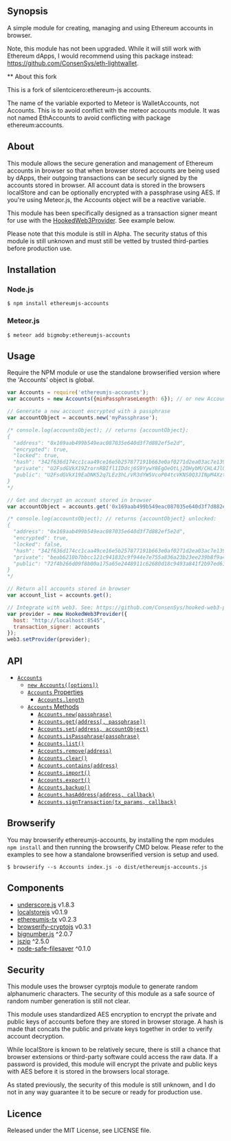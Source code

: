 ## Synopsis

A simple module for creating, managing and using Ethereum accounts in browser.

Note, this module has not been upgraded. While it will still work with Ethereum dApps, I would recommend using this package instead: https://github.com/ConsenSys/eth-lightwallet.

** About this fork

This is a fork of silentcicero:ethereum-js accounts.

The name of the variable exported to Meteor is WalletAccounts, not Accounts. This is to avoid conflict with the meteor accounts module. It was not named EthAccounts to avoid conflicting with package ethereum:accounts.

## About

This module allows the secure generation and management of Ethereum accounts in browser so that when browser stored accounts are being used by dApps, their outgoing transactions can be securly signed by the accounts stored in browser. All account data is stored in the browsers localStore and can be optionally encrypted with a passphrase using AES. If you're using Meteor.js, the Accounts object will be a reactive variable. 

This module has been specifically designed as a transaction signer meant for use with the [HookedWeb3Provider](https://github.com/ConsenSys/hooked-web3-provider). See example below.

Please note that this module is still in Alpha. The security status of this module is still unknown and must still be vetted by trusted third-parties before production use.

## Installation

### Node.js

```
$ npm install ethereumjs-accounts
```
  
### Meteor.js

```
$ meteor add bigmoby:ethereumjs-accounts
```

## Usage

Require the NPM module or use the standalone browserified version where the 'Accounts' object is global.

```javascript
var Accounts = require('ethereumjs-accounts');
var accounts = new Accounts({minPassphraseLength: 6}); // or new Accounts(..) if using dist.

// Generate a new account encrypted with a passphrase
var accountObject = accounts.new('myPassphrase');

/* console.log(accountsObject); // returns {accountObject}:
{
  "address": "0x169aab499b549eac087035e640d3f7d882ef5e2d",
  "encrypted": true,
  "locked": true,
  "hash": "342f636d174cc1caa49ce16e5b257877191b663e0af0271d2ea03ac7e139317d",
  "private": "U2FsdGVkX19ZrornRBIfl1IDdcj6S9YywY8EgOeOtLj2DHybM/CHL4Jl0jcwjT+36kDnjj+qEfUBu6J1mGQF/fNcD/TsAUgGUTEUEOsP1CKDvNHfLmWLIfxqnYHhHsG5",
  "public": "U2FsdGVkX19EaDNK52q7LEz3hL/VR3dYW5VcoP04tcVKNS0Q3JINpM4XzttRJCBtq4g22hNDrOR8RWyHuh3nPo0pRSe9r5AUfEiCLaMBAhI16kf2KqCA8ah4brkya9ZLECdIl0HDTMYfDASBnyNXd87qodt46U0vdRT3PppK+9hsyqP8yqm9kFcWqMHktqubBE937LIU0W22Rfw6cJRwIw=="
}
*/

// Get and decrypt an account stored in browser
var accountObject = accounts.get('0x169aab499b549eac087035e640d3f7d882ef5e2d', 'myPassphrase');

/* console.log(accountsObject); // returns {accountObject} unlocked:
{
  "address": "0x169aab499b549eac087035e640d3f7d882ef5e2d",
  "encrypted": true,
  "locked": false,
  "hash": "342f636d174cc1caa49ce16e5b257877191b663e0af0271d2ea03ac7e139317d",
  "private": "beab6210b7bbcc121c941832c9f944e7e755a836a23b23ee239b8f9a495c95f3",
  "public": "72f4b266d09f8b00a175a65e2448911c62680d18c9493a841f2b97ed61c187dad658a77ae9fdc61012a7064fdce0d2952cd0bdd04e00bc812e71efd8e0bc7e1e"
}
*/

// Return all accounts stored in browser
var account_list = accounts.get();

// Integrate with web3. See: https://github.com/ConsenSys/hooked-web3-provider
var provider = new HookedWeb3Provider({
  host: "http://localhost:8545",
  transaction_signer: accounts
});
web3.setProvider(provider);

```

## API

- [`Accounts`](#accounts)
    - [`new Accounts([options])`](#new-accounts)
    - [`Accounts` Properties](#accounts-properties)
        - [`Accounts.length`](#property-length) 
    - [`Accounts` Methods](#accounts-methods)
        - [`Accounts.new(passphrase)`](#method-new) 
        - [`Accounts.get(address[, passphrase])`](#method-get) 
        - [`Accounts.set(address, accountObject)`](#method-set) 
        - [`Accounts.isPassphrase(passphrase)`](#method-isPassphrase) 
        - [`Accounts.list()`](#method-list) 
        - [`Accounts.remove(address)`](#method-remove) 
        - [`Accounts.clear()`](#method-clear) 
        - [`Accounts.contains(address)`](#method-clear) 
        - [`Accounts.import()`](#method-import) 
        - [`Accounts.export()`](#method-export) 
        - [`Accounts.backup()`](#method-backup) 
        - [`Accounts.hasAddress(address, callback)`](#hasAddress)
        - [`Accounts.signTransaction(tx_params, callback)`](#signTransaction)
        
## Browserify

You may browserify ethereumjs-accounts, by installing the npm modules `npm install` and then running the browserify CMD below. Please refer to the examples to see how a standalone browserified version is setup and used.

```
$ browserify --s Accounts index.js -o dist/ethereumjs-accounts.js
```

## Components

* [underscore.js](http://underscorejs.org) v1.8.3
* [localstorejs](https://github.com/SilentCicero/LocalStore)  v0.1.9
* [ethereumjs-tx](https://github.com/ethereum/ethereumjs-tx) v0.2.3
* [browserify-cryptojs](https://github.com/fahad19/crypto-js/) v0.3.1
* [bignumber.js](https://github.com/MikeMcl/bignumber.js/) ^2.0.7
* [jszip](https://stuk.github.io/jszip/) ^2.5.0
* [node-safe-filesaver](https://github.com/domderen/FileSaver.js) ^0.1.0

## Security

This module uses the browser cyrptojs module to generate random alphanumeric characters. The security of this module as a safe source of random number generation is still not clear.

This module uses standardized AES encryption to encrypt the private and public keys of accounts before they are stored in browser storage. A hash is made that concats the public and private keys together in order to verify account decryption.

While localStore is known to be relatively secure, there is still a chance that browser extensions or third-party software could access the raw data. If a password is provided, this module will encrypt the private and public keys with AES before it is stored in the browsers local storage.

As stated previously, the security of this module is still unknown, and I do not in any way guarantee it to be secure or ready for production use.

## Licence

Released under the MIT License, see LICENSE file.
